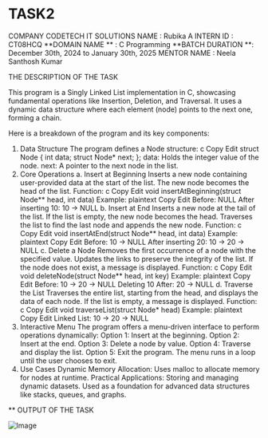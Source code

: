 # TASK2
COMPANY CODETECH IT SOLUTIONS NAME : Rubika A
INTERN ID : CT08HCQ 
**DOMAIN NAME ** : C Programming
**BATCH DURATION **: December 30th, 2024 to January 30th, 2025
MENTOR NAME : Neela Santhosh Kumar

THE DESCRIPTION OF THE TASK

This program is a Singly Linked List implementation in C, showcasing fundamental operations like Insertion, Deletion, and Traversal. It uses a dynamic data structure where each element (node) points to the next one, forming a chain.

Here is a breakdown of the program and its key components:

1. Data Structure
The program defines a Node structure:
c
Copy
Edit
struct Node {
    int data;
    struct Node* next;
};
data: Holds the integer value of the node.
next: A pointer to the next node in the list.
2. Core Operations
a. Insert at Beginning
Inserts a new node containing user-provided data at the start of the list.
The new node becomes the head of the list.
Function:
c
Copy
Edit
void insertAtBeginning(struct Node** head, int data)
Example:
plaintext
Copy
Edit
Before: NULL
After inserting 10: 10 -> NULL
b. Insert at End
Inserts a new node at the tail of the list. If the list is empty, the new node becomes the head.
Traverses the list to find the last node and appends the new node.
Function:
c
Copy
Edit
void insertAtEnd(struct Node** head, int data)
Example:
plaintext
Copy
Edit
Before: 10 -> NULL
After inserting 20: 10 -> 20 -> NULL
c. Delete a Node
Removes the first occurrence of a node with the specified value.
Updates the links to preserve the integrity of the list.
If the node does not exist, a message is displayed.
Function:
c
Copy
Edit
void deleteNode(struct Node** head, int key)
Example:
plaintext
Copy
Edit
Before: 10 -> 20 -> NULL
Deleting 10
After: 20 -> NULL
d. Traverse the List
Traverses the entire list, starting from the head, and displays the data of each node.
If the list is empty, a message is displayed.
Function:
c
Copy
Edit
void traverseList(struct Node* head)
Example:
plaintext
Copy
Edit
Linked List: 10 -> 20 -> NULL
3. Interactive Menu
The program offers a menu-driven interface to perform operations dynamically:
Option 1: Insert at the beginning.
Option 2: Insert at the end.
Option 3: Delete a node by value.
Option 4: Traverse and display the list.
Option 5: Exit the program.
The menu runs in a loop until the user chooses to exit.
4. Use Cases
Dynamic Memory Allocation: Uses malloc to allocate memory for nodes at runtime.
Practical Applications:
Storing and managing dynamic datasets.
Used as a foundation for advanced data structures like stacks, queues, and graphs.


** OUTPUT OF THE TASK

![Image](https://github.com/user-attachments/assets/332de282-571e-42e9-9e7f-aa0ad3538214)

